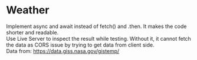 # Weather

Implement async and await instead of fetch() and .then.  It makes the code shorter and readable.
<br>
Use Live Server to inspect the result while testing.  Without it, it cannot fetch the data as CORS issue by trying to get data from client side.
<br>
 Data from: https://data.giss.nasa.gov/gistemp/